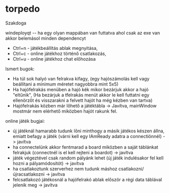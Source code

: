 # torpedo
Szakdoga

windeployqt	-- ha egy olyan mappában van futtatva ahol csak az exe van akkor belemásol minden dependencyt

- Ctrl+n - játékbeállítás ablak megnyitása,
- Ctrl+c - online játékhoz történő csatlakozás,
- Ctrl+u - online játékhoz chat előhozása

Ismert bugok: 
- Ha túl sok halyó van felrakva kifagy, (egy hajószámolás kell vagy beállítani a minimum méretet nagyobbra mint 5x5)
- Ha hajófelrakás menüben a hajó kék mikor bezárjuk akkor a hajó "eltűnik", (Ha bezárjuk a tfelrakás menüt akkor le kell futtatni egy ellenörzőt és visszarakni a felvett hajót ha még kézben van tartva)
- Hajófelrakás közben már lőhető a játéktábla -> Javítva, mainWindow mostmár nem elérhető miközben hajót rakunk fel.

online játék bugjai:
- új játéknál hamarabb tudunk lőni minthogy a másik játékos készen állna, emiatt befagy a játék (várni kell egy IAmReady adatra a connectiönnél) -> javítva
- ha connectelünk akkor fentmarad a board miközben a saját táblánkat felrakjuk (connectnél is el kell rejteni a boardot) -> javítva
- játék végeztével csak random pályánk lehet (új játék indulésakor fel kell hozni a pályamódosítót) -> javítva
- ha csatlakoztunk szerverhez nem tudunk máshoz csatlakozni/újracsatlakozni -> javítva
- felcsatlakozó játékosnál a hajófelrakó ablak először a régi data táblával jelenik meg  -> javítva
